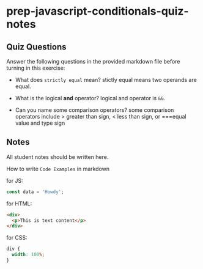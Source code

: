 # prep-javascript-conditionals-quiz-notes

## Quiz Questions

Answer the following questions in the provided markdown file before turning in this exercise:

- What does `strictly equal` mean?
stictly equal means two operands are equal.

- What is the logical **and** operator?
logical and operator is `&&`.
- Can you name some comparison operators?
some comparison operators include > greater than sign, < less than sign, or ===equal value and type sign
## Notes

All student notes should be written here.

How to write `Code Examples` in markdown

for JS:

```javascript
const data = 'Howdy';
```

for HTML:

```html
<div>
  <p>This is text content</p>
</div>
```

for CSS:

```css
div {
  width: 100%;
}
```
